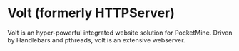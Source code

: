 Volt (formerly HTTPServer)
==========

Volt is an hyper-powerful integrated website solution for PocketMine. Driven by Handlebars and pthreads, volt is an extensive webserver. 
